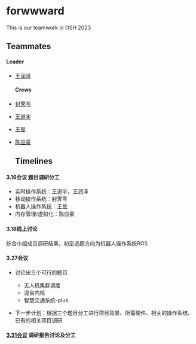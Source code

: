 # forwwward

This is our teamwork in OSH 2023

## Teammates

#### Leader

- [王润泽](https://github.com//spark0685)
  
  #### Crews

- [封霁芩](https://github.com//SMGJ222)

- [王道宇](https://github.com//Melmaphother)

- [王昱](https://github.com//Wloner0809)  

- [陈应豪](https://github.com//StivenKingsberg)
  
  ## Timelines

#### 3.16会议 题目调研分工

- 实时操作系统：王道宇，王润泽
- 移动操作系统：封霁芩
- 机器人操作系统：王昱
- 内存管理/虚拟化：陈应豪

#### 3.18线上讨论

综合小组成员调研结果，初定选题方向为机器人操作系统ROS

#### 3.27会议

- 讨论出三个可行的题目
  
  - 无人机集群调度
  - 混合内核
  - 智慧交通系统-plus

- 下一步计划：根据三个题目分工进行项目背景、所需硬件、相关的操作系统、已有的相关项目调研

#### [3.31会议](log/2023%E5%B9%B403%E6%9C%8831%E6%97%A5%E9%9B%86%E4%BD%93%E8%B0%83%E7%A0%94%E8%AE%B0%E5%BD%95.md)   调研报告讨论及分工